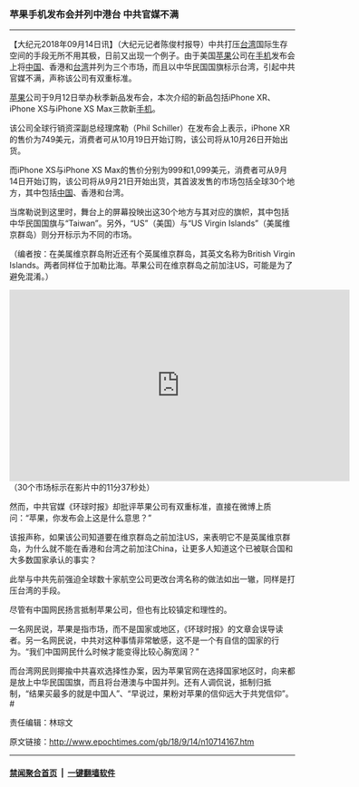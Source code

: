 ### 苹果手机发布会并列中港台 中共官媒不满
------------------------

<p>【大纪元2018年09月14日讯】（大纪元记者陈俊村报导）中共打压<a href="http://www.epochtimes.com/gb/tag/%E5%8F%B0%E6%B9%BE.html">台湾</a>国际生存空间的手段无所不用其极，日前又出现一个例子。由于美国<a href="http://www.epochtimes.com/gb/tag/%E8%8B%B9%E6%9E%9C.html">苹果</a>公司在<a href="http://www.epochtimes.com/gb/tag/%E6%89%8B%E6%9C%BA.html">手机</a>发布会上将<a href="http://www.epochtimes.com/gb/tag/%E4%B8%AD%E5%9B%BD.html">中国</a>、香港和<a href="http://www.epochtimes.com/gb/tag/%E5%8F%B0%E6%B9%BE.html">台湾</a>并列为三个市场，而且以中华民国国旗标示台湾，引起中共官媒不满，声称该公司有双重标准。</p>
<p><a href="http://www.epochtimes.com/gb/tag/%E8%8B%B9%E6%9E%9C.html">苹果</a>公司于9月12日举办秋季新品发布会，本次介绍的新品包括iPhone XR、iPhone XS与iPhone XS Max三款新<a href="http://www.epochtimes.com/gb/tag/%E6%89%8B%E6%9C%BA.html">手机</a>。</p>
<p>该公司全球行销资深副总经理席勒（Phil Schiller）在发布会上表示，iPhone XR的售价为749美元，消费者可从10月19日开始订购，该公司将从10月26日开始出货。</p>
<p>而iPhone XS与iPhone XS Max的售价分别为999和1,099美元，消费者可从9月14日开始订购，该公司将从9月21日开始出货，其首波发售的市场包括全球30个地方，其中包括<a href="http://www.epochtimes.com/gb/tag/%E4%B8%AD%E5%9B%BD.html">中国</a>、香港和台湾。</p>
<p>当席勒说到这里时，舞台上的屏幕投映出这30个地方与其对应的旗帜，其中包括中华民国国旗与“Taiwan”。另外，“US”（美国）与“US Virgin Islands”（美属维京群岛）则分开标示为不同的市场。</p>
<p>（编者按：在美属维京群岛附近还有个英属维京群岛，其英文名称为British Virgin Islands。两者同样位于加勒比海。苹果公司在维京群岛之前加注US，可能是为了避免混淆。）</p>
<p><iframe src="https://www.youtube.com/embed/8Q4_9HPdZco?rel=0" width="600" height="338" frameborder="0" allowfullscreen="allowfullscreen"></iframe><br />
（30个市场标示在影片中的11分37秒处）</p>
<p>然而，中共官媒《环球时报》却批评苹果公司有双重标准，直接在微博上质问：“苹果，你发布会上这是什么意思？”</p>
<p>该报声称，如果该公司知道要在维京群岛之前加注US，来表明它不是英属维京群岛，为什么就不能在香港和台湾之前加注China，让更多人知道这个已被联合国和大多数国家承认的事实？</p>
<p>此举与中共先前强迫全球数十家航空公司更改台湾名称的做法如出一辙，同样是打压台湾的手段。</p>
<p>尽管有中国网民扬言抵制苹果公司，但也有比较镇定和理性的。</p>
<p>一名网民说，苹果是指市场，而不是国家或地区，《环球时报》的文章会误导读者。另一名网民说，中共对这种事情非常敏感，这不是一个有自信的国家的行为。“我们中国网民什么时候才能变得比较心胸宽阔？”</p>
<p>而台湾网民则揶揄中共喜欢选择性办案，因为苹果官网在选择国家地区时，向来都是放上中华民国国旗，而且将台港澳与中国并列。还有人调侃说，抵制归抵制，“结果买最多的就是中国人”、“早说过，果粉对苹果的信仰远大于共党信仰”。#</p>
<p>责任编辑：林琮文</p>

原文链接：http://www.epochtimes.com/gb/18/9/14/n10714167.htm


------------------------
#### [禁闻聚合首页](https://github.com/gfw-breaker/banned-news/blob/master/README.md) &nbsp;|&nbsp;  [一键翻墙软件](https://github.com/gfw-breaker/nogfw/blob/master/README.md)